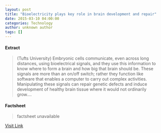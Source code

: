 ```yaml
---
layout: post
title: "Bioelectricity plays key role in brain development and repair"
date: 2015-03-10 04:00:00
categories: Technology
author: unknown author
tags: []
---
```



#### Extract
>(Tufts University) Embryonic cells communicate, even across long distances, using bioelectrical signals, and they use this information to know where to form a brain and how big that brain should be. These signals are more than an on/off switch; rather they function like software that enables a computer to carry out complex activities. Manipulating these signals can repair genetic defects and induce development of healthy brain tissue where it would not ordinarily grow....

#### Factsheet
>factsheet unavailable

[Visit Link](http://www.eurekalert.org/pub_releases/2015-03/tu-bpk030415.php)


